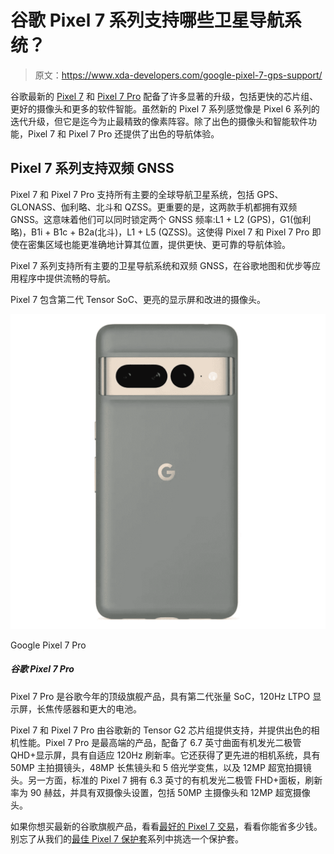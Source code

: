 # 谷歌 Pixel 7 系列支持哪些卫星导航系统？

> 原文：<https://www.xda-developers.com/google-pixel-7-gps-support/>

谷歌最新的 [Pixel 7](https://www.xda-developers.com/google-pixel-7-review/) 和 [Pixel 7 Pro](https://www.xda-developers.com/google-pixel-7-pro-camera-review/) 配备了许多显著的升级，包括更快的芯片组、更好的摄像头和更多的软件智能。虽然新的 Pixel 7 系列感觉像是 Pixel 6 系列的迭代升级，但它是迄今为止最精致的像素阵容。除了出色的摄像头和智能软件功能，Pixel 7 和 Pixel 7 Pro 还提供了出色的导航体验。

## Pixel 7 系列支持双频 GNSS

Pixel 7 和 Pixel 7 Pro 支持所有主要的全球导航卫星系统，包括 GPS、GLONASS、伽利略、北斗和 QZSS。更重要的是，这两款手机都拥有双频 GNSS。这意味着他们可以同时锁定两个 GNSS 频率:L1 + L2 (GPS)，G1(伽利略)，B1i + B1c + B2a(北斗)，L1 + L5 (QZSS)。这使得 Pixel 7 和 Pixel 7 Pro 即使在密集区域也能更准确地计算其位置，提供更快、更可靠的导航体验。

Pixel 7 系列支持所有主要的卫星导航系统和双频 GNSS，在谷歌地图和优步等应用程序中提供流畅的导航。

Pixel 7 包含第二代 Tensor SoC、更亮的显示屏和改进的摄像头。

 <picture>![The Pixel 7 Pro is Google's top-of-the-line flagship of the year, featuring the second-gen Tensor SoC, a 120Hz LTPO display, a telephoto sensor, and a bigger battery.](img/26bf32dcd1e54473d448d9be3b56170c.png)</picture> 

Google Pixel 7 Pro

##### 谷歌 Pixel 7 Pro

Pixel 7 Pro 是谷歌今年的顶级旗舰产品，具有第二代张量 SoC，120Hz LTPO 显示屏，长焦传感器和更大的电池。

Pixel 7 和 Pixel 7 Pro 由谷歌新的 Tensor G2 芯片组提供支持，并提供出色的相机性能。Pixel 7 Pro 是最高端的产品，配备了 6.7 英寸曲面有机发光二极管 QHD+显示屏，具有自适应 120Hz 刷新率。它还获得了更先进的相机系统，具有 50MP 主拍摄镜头，48MP 长焦镜头和 5 倍光学变焦，以及 12MP 超宽拍摄镜头。另一方面，标准的 Pixel 7 拥有 6.3 英寸的有机发光二极管 FHD+面板，刷新率为 90 赫兹，并具有双摄像头设置，包括 50MP 主摄像头和 12MP 超宽摄像头。

如果你想买最新的谷歌旗舰产品，看看[最好的 Pixel 7 交易](https://www.xda-developers.com/best-google-pixel-7-deals/)，看看你能省多少钱。别忘了从我们的[最佳 Pixel 7 保护套](https://www.xda-developers.com/best-google-pixel-7-cases/)系列中挑选一个保护套。